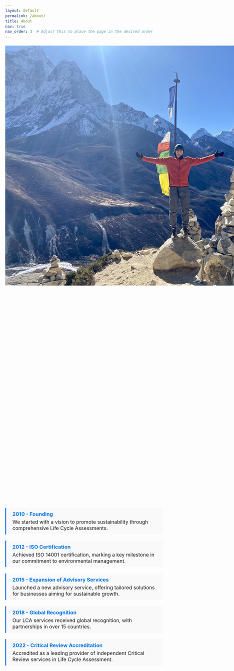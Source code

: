 ```yaml
---
layout: default
permalink: /about/
title: About
nav: true
nav_order: 3  # Adjust this to place the page in the desired order
---
```


<div class="about-container">
  <div class="profile-photo">
    <img src="/assets/img/about_me.jpg" alt="Your Name" />
  </div>
  <div class="about-text">
    <p>My ambition is to help realise an environmentally sustainable, socially just, and economically thriving society. I was introduced to life cycle assessment (LCA) in 2020 during my MSc at UCL and I believe LCA is a powerful tool to measure environmental impacts and form tangible sustainability strategies.</p>

    <p>I have over 5 years of experience conducting LCA, carbon, and sustainability projects. Currently, I’m a Senior Sustainability Consultant at Minviro, partnering with global companies to build sustainable supply chains for raw materials and energy technologies. I also provide independent consulting on LCA, critical reviews, and advisory, being an accredited practitioner of the Institute of Environmental Management (PIEMA) and Society for the Environment (REnvP).</p>

    <p>With a PhD from the University of Bath, my research on LCA for future transport and energy systems has been published in leading journals and presented internationally. I’ve also contributed to policy initiatives, including the UK’s Seventh Carbon Budget with the Climate Change Committee and the Zero Carbon Construction Policy for Bath & Northeast Somerset.</p>
  </div>
</div>

<div class="timeline">
  <div class="milestone">
    <h3>2010 - Founding</h3>
    <p>We started with a vision to promote sustainability through comprehensive Life Cycle Assessments.</p>
  </div>
  <div class="milestone">
    <h3>2012 - ISO Certification</h3>
    <p>Achieved ISO 14001 certification, marking a key milestone in our commitment to environmental management.</p>
  </div>
  <div class="milestone">
    <h3>2015 - Expansion of Advisory Services</h3>
    <p>Launched a new advisory service, offering tailored solutions for businesses aiming for sustainable growth.</p>
  </div>
  <div class="milestone">
    <h3>2018 - Global Recognition</h3>
    <p>Our LCA services received global recognition, with partnerships in over 15 countries.</p>
  </div>
  <div class="milestone">
    <h3>2022 - Critical Review Accreditation</h3>
    <p>Accredited as a leading provider of independent Critical Review services in Life Cycle Assessment.</p>
  </div>
</div>

<style>
  .about-container {
    display: flex;
    align-items: flex-start;
    margin-top: 20px;
  }

  .profile-photo {
    flex: 0 0 auto; /* Allows the image to take up as much space as needed */
    margin-right: 20px;
  }

  .profile-photo img {
    max-width: 100%; /* Ensures the image does not exceed its container width */
    height: auto; /* Maintains the image's original aspect ratio */
    display: block; /* Removes extra padding or margin caused by inline images */
  }

  .about-text {
    flex: 1;
  }

  .timeline {
    margin-top: 40px;
    display: flex;
    flex-direction: column;
  }

  .milestone {
    background-color: #f9f9f9;
    border-left: 3px solid #0073e6;
    padding: 10px 20px;
    margin-bottom: 20px;
  }

  .milestone h3 {
    margin: 0;
    color: #0073e6;
  }

  .milestone p {
    margin: 5px 0 0;
    font-size: 1rem;
  }
</style>
